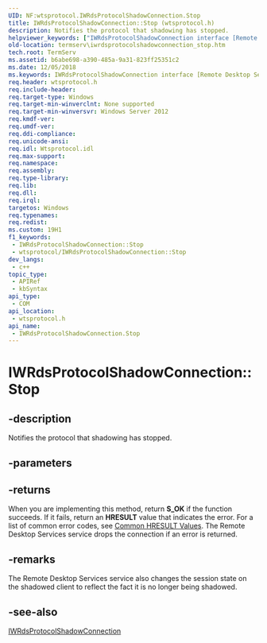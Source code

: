 ```yaml
---
UID: NF:wtsprotocol.IWRdsProtocolShadowConnection.Stop
title: IWRdsProtocolShadowConnection::Stop (wtsprotocol.h)
description: Notifies the protocol that shadowing has stopped.
helpviewer_keywords: ["IWRdsProtocolShadowConnection interface [Remote Desktop Services]","Stop method","IWRdsProtocolShadowConnection.Stop","IWRdsProtocolShadowConnection::Stop","Stop","Stop method [Remote Desktop Services]","Stop method [Remote Desktop Services]","IWRdsProtocolShadowConnection interface","termserv.iwrdsprotocolshadowconnection_stop","wtsprotocol/IWRdsProtocolShadowConnection::Stop"]
old-location: termserv\iwrdsprotocolshadowconnection_stop.htm
tech.root: TermServ
ms.assetid: b6abe698-a390-485a-9a31-823ff25351c2
ms.date: 12/05/2018
ms.keywords: IWRdsProtocolShadowConnection interface [Remote Desktop Services],Stop method, IWRdsProtocolShadowConnection.Stop, IWRdsProtocolShadowConnection::Stop, Stop, Stop method [Remote Desktop Services], Stop method [Remote Desktop Services],IWRdsProtocolShadowConnection interface, termserv.iwrdsprotocolshadowconnection_stop, wtsprotocol/IWRdsProtocolShadowConnection::Stop
req.header: wtsprotocol.h
req.include-header: 
req.target-type: Windows
req.target-min-winverclnt: None supported
req.target-min-winversvr: Windows Server 2012
req.kmdf-ver: 
req.umdf-ver: 
req.ddi-compliance: 
req.unicode-ansi: 
req.idl: Wtsprotocol.idl
req.max-support: 
req.namespace: 
req.assembly: 
req.type-library: 
req.lib: 
req.dll: 
req.irql: 
targetos: Windows
req.typenames: 
req.redist: 
ms.custom: 19H1
f1_keywords:
 - IWRdsProtocolShadowConnection::Stop
 - wtsprotocol/IWRdsProtocolShadowConnection::Stop
dev_langs:
 - c++
topic_type:
 - APIRef
 - kbSyntax
api_type:
 - COM
api_location:
 - wtsprotocol.h
api_name:
 - IWRdsProtocolShadowConnection.Stop
---
```


# IWRdsProtocolShadowConnection::Stop


## -description

Notifies the protocol that shadowing has stopped.

## -parameters

## -returns

When you are implementing this method, return <b>S_OK</b> if the function succeeds. If it fails, return an <b>HRESULT</b> value that indicates the error. For a list of common error codes, see <a href="https://docs.microsoft.com/windows/desktop/SecCrypto/common-hresult-values">Common HRESULT Values</a>. The Remote Desktop Services service drops the connection if an error is returned.

## -remarks

The Remote Desktop Services service also changes the session state on the shadowed client to reflect the fact it is no longer being shadowed.

## -see-also

<a href="https://docs.microsoft.com/windows/desktop/api/wtsprotocol/nn-wtsprotocol-iwrdsprotocolshadowconnection">IWRdsProtocolShadowConnection</a>


